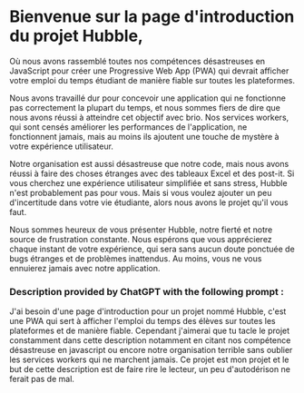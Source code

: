 # Bienvenue sur la page d'introduction du projet Hubble, 
Où nous avons rassemblé toutes nos compétences désastreuses en JavaScript pour créer une Progressive Web App (PWA) qui devrait afficher votre emploi du temps étudiant de manière fiable sur toutes les plateformes.

Nous avons travaillé dur pour concevoir une application qui ne fonctionne pas correctement la plupart du temps, et nous sommes fiers de dire que nous avons réussi à atteindre cet objectif avec brio. Nos services workers, qui sont censés améliorer les performances de l'application, ne fonctionnent jamais, mais au moins ils ajoutent une touche de mystère à votre expérience utilisateur.

Notre organisation est aussi désastreuse que notre code, mais nous avons réussi à faire des choses étranges avec des tableaux Excel et des post-it. Si vous cherchez une expérience utilisateur simplifiée et sans stress, Hubble n'est probablement pas pour vous. Mais si vous voulez ajouter un peu d'incertitude dans votre vie étudiante, alors nous avons le projet qu'il vous faut.

Nous sommes heureux de vous présenter Hubble, notre fierté et notre source de frustration constante. Nous espérons que vous apprécierez chaque instant de votre expérience, qui sera sans aucun doute ponctuée de bugs étranges et de problèmes inattendus. Au moins, vous ne vous ennuierez jamais avec notre application.




### Description provided by ChatGPT with the following prompt :
J'ai besoin d'une page d'introduction pour un projet nommé Hubble, c'est une PWA qui sert à afficher l'emploi du temps des élèves sur toutes les plateformes et de manière fiable. Cependant j'aimerai que tu tacle le projet constamment dans cette description notamment en citant nos compétence désastreuse en javascript ou encore notre organisation terrible sans oublier les services workers qui ne marchent jamais. Ce projet est mon projet et le but de cette description est de faire rire le lecteur, un peu d'autodérison ne ferait pas de mal.
